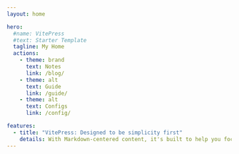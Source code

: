 ```yaml
---
layout: home

hero:
  #name: VitePress
  #text: Starter Template
  tagline: My Home
  actions:
    - theme: brand
      text: Notes
      link: /blog/
    - theme: alt
      text: Guide
      link: /guide/
    - theme: alt
      text: Configs
      link: /config/

features:
  - title: "VitePress: Designed to be simplicity first"
    details: With Markdown-centered content, it's built to help you focus on writing and deployed with minimum configuration.
---
```

